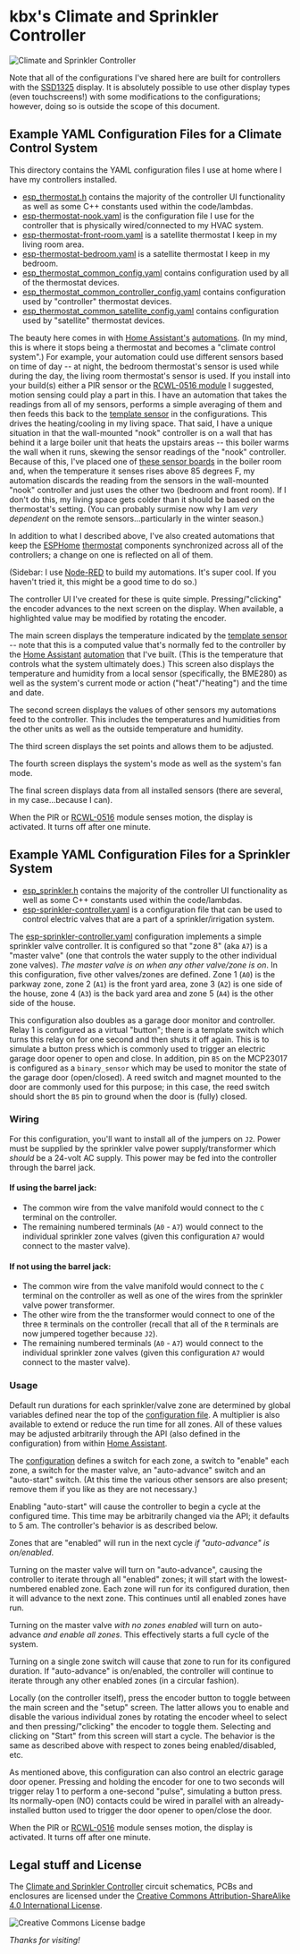 # kbx's Climate and Sprinkler Controller

![Climate and Sprinkler Controller](https://raw.githubusercontent.com/kbx81/ClimateSprinklerController/master/images/front-small.jpg "Climate and Sprinkler Controller")

Note that all of the configurations I've shared here are built for controllers with the [SSD1325](https://www.adafruit.com/product/2674) display. It is absolutely possible to use other display types (even touchscreens!) with some modifications to the configurations; however, doing so is outside the scope of this document.

## Example YAML Configuration Files for a Climate Control System

This directory contains the YAML configuration files I use at home where I have my controllers installed.

- [esp_thermostat.h](shared/esp_thermostat.h) contains the majority of the controller UI functionality as well as some C++ constants used within the code/lambdas.
- [esp-thermostat-nook.yaml](esp-thermostat-nook.yaml) is the configuration file I use for the controller that is physically wired/connected to my HVAC system.
- [esp-thermostat-front-room.yaml](esp-thermostat-front-room.yaml) is a satellite thermostat I keep in my living room area.
- [esp-thermostat-bedroom.yaml](esp-thermostat-bedroom.yaml) is a satellite thermostat I keep in my bedroom.
- [esp_thermostat_common_config.yaml](shared/esp_thermostat_common_config.yaml) contains configuration used by all of the thermostat devices.
- [esp_thermostat_common_controller_config.yaml](shared/esp_thermostat_common_controller_config.yaml) contains configuration used by "controller" thermostat devices.
- [esp_thermostat_common_satellite_config.yaml](shared/esp_thermostat_common_satellite_config.yaml) contains configuration used by "satellite" thermostat devices.

The beauty here comes in with [Home Assistant's](https://www.home-assistant.io) [automations](https://www.home-assistant.io/docs/automation/). (In my mind, this is where it stops being a thermostat and becomes a "climate control system".) For example, your automation could use different sensors based on time of day -- at night, the bedroom thermostat's sensor is used while during the day, the living room thermostat's sensor is used. If you install into your build(s) either a PIR sensor or the [RCWL-0516 module](https://www.amazon.com/gp/product/B07MTWZDQZ/) I suggested, motion sensing could play a part in this. I have an automation that takes the readings from all of my sensors, performs a simple averaging of them and then feeds this back to the [template sensor](https://esphome.io/components/sensor/template.html) in the configurations. This drives the heating/cooling in my living space. That said, I have a unique situation in that the wall-mounted "nook" controller is on a wall that has behind it a large boiler unit that heats the upstairs areas -- this boiler warms the wall when it runs, skewing the sensor readings of the "nook" controller. Because of this, I've placed one of [these sensor boards](https://github.com/kbx81/TempHumSensWithESP01) in the boiler room and, when the temperature it senses rises above 85 degrees F, my automation discards the reading from the sensors in the wall-mounted "nook" controller and just uses the other two (bedroom and front room). If I don't do this, my living space gets colder than it should be based on the thermostat's setting. (You can probably surmise now why I am _very dependent_ on the remote sensors...particularly in the winter season.)

In addition to what I described above, I've also created automations that keep the [ESPHome](https://esphome.io) [thermostat](https://esphome.io/components/climate/thermostat.html) components synchronized across all of the controllers; a change on one is reflected on all of them.

(Sidebar: I use [Node-RED](https://nodered.org) to build my automations. It's super cool. If you haven't tried it, this might be a good time to do so.)

The controller UI I've created for these is quite simple. Pressing/"clicking" the encoder advances to the next screen on the display. When available, a highlighted value may be modified by rotating the encoder.

The main screen displays the temperature indicated by the [template sensor](https://esphome.io/components/sensor/template.html) -- note that this is a computed value that's normally fed to the controller by the [Home Assistant](https://www.home-assistant.io) [automation](https://www.home-assistant.io/docs/automation/) that I've built. (This is the temperature that controls what the system ultimately does.) This screen also displays the temperature and humidity from a local sensor (specifically, the BME280) as well as the system's current mode or action ("heat"/"heating") and the time and date.

The second screen displays the values of other sensors my automations feed to the controller. This includes the temperatures and humidities from the other units as well as the outside temperature and humidity.

The third screen displays the set points and allows them to be adjusted.

The fourth screen displays the system's mode as well as the system's fan mode.

The final screen displays data from all installed sensors (there are several, in my case...because I can).

When the PIR or [RCWL-0516](https://www.amazon.com/gp/product/B07MTWZDQZ/) module senses motion, the display is activated. It turns off after one minute.

## Example YAML Configuration Files for a Sprinkler System

- [esp_sprinkler.h](shared/esp_sprinkler.h) contains the majority of the controller UI functionality as well as some C++ constants used within the code/lambdas.
- [esp-sprinkler-controller.yaml](esp-sprinkler-controller.yaml) is a configuration file that can be used to control electric valves that are a part of a sprinkler/irrigation system.

The [esp-sprinkler-controller.yaml](esp-sprinkler-controller.yaml) configuration implements a simple sprinkler valve controller. It is configured so that "zone 8" (aka `A7`) is a "master valve" (one that controls the water supply to the other individual zone valves). _The master valve is on when any other valve/zone is on_. In this configuration, five other valves/zones are defined. Zone 1 (`A0`) is the parkway zone, zone 2 (`A1`) is the front yard area, zone 3 (`A2`) is one side of the house, zone 4 (`A3`) is the back yard area and zone 5 (`A4`) is the other side of the house.

This configuration also doubles as a garage door monitor and controller. Relay 1 is configured as a virtual "button"; there is a template switch which turns this relay on for one second and then shuts it off again. This is to simulate a button press which is commonly used to trigger an electric garage door opener to open and close. In addition, pin `B5` on the MCP23017 is configured as a `binary_sensor` which may be used to monitor the state of the garage door (open/closed). A reed switch and magnet mounted to the door are commonly used for this purpose; in this case, the reed switch should short the `B5` pin to ground when the door is (fully) closed.

### Wiring

For this configuration, you'll want to install all of the jumpers on `J2`. Power must be supplied by the sprinkler valve power supply/transformer which _should_ be a 24-volt AC supply. This power may be fed into the controller through the barrel jack.

#### If using the barrel jack:

  - The common wire from the valve manifold would connect to the `C` terminal on the controller.
  - The remaining numbered terminals (`A0` - `A7`) would connect to the individual sprinkler zone valves (given this configuration `A7` would connect to the master valve).

#### If **not** using the barrel jack:

 - The common wire from the valve manifold would connect to the `C` terminal on the controller as well as one of the wires from the sprinkler valve power transformer.
 - The other wire from the the transformer would connect to one of the three `R` terminals on the controller (recall that all of the `R` terminals are now jumpered together because `J2`).
 - The remaining numbered terminals (`A0` - `A7`) would connect to the individual sprinkler zone valves (given this configuration `A7` would connect to the master valve).

### Usage

Default run durations for each sprinkler/valve zone are determined by global variables defined near the top of the [configuration file](esp-sprinkler-controller.yaml). A multiplier is also available to extend or reduce the run time for all zones. All of these values may be adjusted arbitrarily through the API (also defined in the configuration) from within [Home Assistant](https://www.home-assistant.io).

The [configuration](esp-sprinkler-controller.yaml) defines a switch for each zone, a switch to "enable" each zone, a switch for the master valve, an "auto-advance" switch and an "auto-start" switch. (At this time the various other sensors are also present; remove them if you like as they are not necessary.)

Enabling "auto-start" will cause the controller to begin a cycle at the configured time. This time may be arbitrarily changed via the API; it defaults to 5 am. The controller's behavior is as described below.

Zones that are "enabled" will run in the next cycle _if "auto-advance" is on/enabled_.

Turning on the master valve will turn on "auto-advance", causing the controller to iterate through all "enabled" zones; it will start with the lowest-numbered enabled zone. Each zone will run for its configured duration, then it will advance to the next zone. This continues until all enabled zones have run.

Turning on the master valve _with no zones enabled_ will turn on auto-advance _and enable all zones_. This effectively starts a full cycle of the system.

Turning on a single zone switch will cause that zone to run for its configured duration. If "auto-advance" is on/enabled, the controller will continue to iterate through any other enabled zones (in a circular fashion).

Locally (on the controller itself), press the encoder button to toggle between the main screen and the "setup" screen. The latter allows you to enable and disable the various individual zones by rotating the encoder wheel to select and then pressing/"clicking" the encoder to toggle them. Selecting and clicking on "Start" from this screen will start a cycle. The behavior is the same as described above with respect to zones being enabled/disabled, etc.

As mentioned above, this configuration can also control an electric garage door opener. Pressing and holding the encoder for one to two seconds will trigger relay 1 to perform a one-second "pulse", simulating a button press. Its normally-open (NO) contacts could be wired in parallel with an already-installed button used to trigger the door opener to open/close the door.

When the PIR or [RCWL-0516](https://www.amazon.com/gp/product/B07MTWZDQZ/) module senses motion, the display is activated. It turns off after one minute.

## Legal stuff and License

The [Climate and Sprinkler Controller](https://github.com/kbx81/ClimateSprinklerController) circuit schematics, PCBs and enclosures are licensed under the
 [Creative Commons Attribution-ShareAlike 4.0 International License](http://creativecommons.org/licenses/by-sa/4.0/).

![Creative Commons License badge](https://i.creativecommons.org/l/by-sa/4.0/88x31.png)

_Thanks for visiting!_